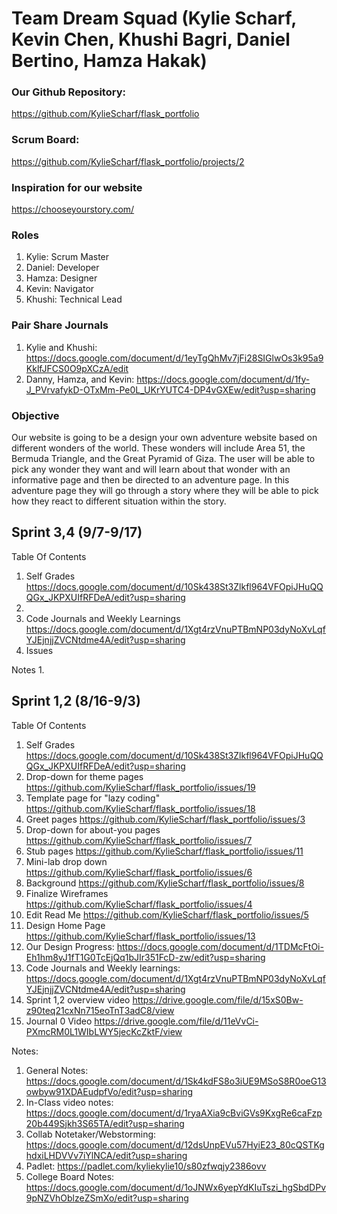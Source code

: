 
# Team Dream Squad (Kylie Scharf, Kevin Chen, Khushi Bagri, Daniel Bertino, Hamza Hakak)

### Our Github Repository: 
https://github.com/KylieScharf/flask_portfolio
### Scrum Board:
https://github.com/KylieScharf/flask_portfolio/projects/2
### Inspiration for our website
https://chooseyourstory.com/
### Roles
1. Kylie: Scrum Master
2. Daniel: Developer
3. Hamza: Designer
4. Kevin: Navigator
5. Khushi: Technical Lead
### Pair Share Journals
1. Kylie and Khushi: https://docs.google.com/document/d/1eyTgQhMv7jFi28SIGlwOs3k95a9KklfJFCS0O9pXCzA/edit
2. Danny, Hamza, and Kevin: https://docs.google.com/document/d/1fy-J_PVrvafykD-OTxMm-Pe0L_UKrYUTC4-DP4vGXEw/edit?usp=sharing
### Objective
Our website is going to be a design your own adventure website based on different wonders of the world. 
These wonders will include Area 51, the Bermuda Triangle, and the Great Pyramid of Giza. 
The user will be able to pick any wonder they want and will learn about that wonder with an informative page and then be directed to an adventure page.
In this adventure page they will go through a story where they will be able to pick how they react to different situation within the story. 

## Sprint 3,4 (9/7-9/17)
Table Of Contents
1. Self Grades https://docs.google.com/document/d/10Sk438St3Zlkfl964VFOpiJHuQQQGx_JKPXUIfRFDeA/edit?usp=sharing
2. 
3. Code Journals and Weekly Learnings https://docs.google.com/document/d/1Xgt4rzVnuPTBmNP03dyNoXvLqfYJEjnjjZVCNtdme4A/edit?usp=sharing
4. Issues

Notes
1. 

## Sprint 1,2 (8/16-9/3) 
Table Of Contents
1. Self Grades https://docs.google.com/document/d/10Sk438St3Zlkfl964VFOpiJHuQQQGx_JKPXUIfRFDeA/edit?usp=sharing
2. Drop-down for theme pages https://github.com/KylieScharf/flask_portfolio/issues/19
3. Template page for "lazy coding" https://github.com/KylieScharf/flask_portfolio/issues/18
4. Greet pages https://github.com/KylieScharf/flask_portfolio/issues/3
5. Drop-down for about-you pages https://github.com/KylieScharf/flask_portfolio/issues/7
6. Stub pages https://github.com/KylieScharf/flask_portfolio/issues/11
7. Mini-lab drop down https://github.com/KylieScharf/flask_portfolio/issues/6
8. Background https://github.com/KylieScharf/flask_portfolio/issues/8
9. Finalize Wireframes https://github.com/KylieScharf/flask_portfolio/issues/4
10. Edit Read Me https://github.com/KylieScharf/flask_portfolio/issues/5
11. Design Home Page https://github.com/KylieScharf/flask_portfolio/issues/13
12. Our Design Progress: https://docs.google.com/document/d/1TDMcFtOi-Eh1hm8yJ1fT1G0TcEjQq1bJIr351FcD-zw/edit?usp=sharing
13. Code Journals and Weekly learnings: https://docs.google.com/document/d/1Xgt4rzVnuPTBmNP03dyNoXvLqfYJEjnjjZVCNtdme4A/edit?usp=sharing
14. Sprint 1,2 overview video https://drive.google.com/file/d/15xS0Bw-z90teq21cxNn715eoTnT3adC8/view
15. Journal 0 Video https://drive.google.com/file/d/11eVvCi-PXmcRM0L1WIbLWY5jecKcZktF/view

Notes:
1. General Notes: https://docs.google.com/document/d/1Sk4kdFS8o3iUE9MSoS8R0oeG13owbyw91XDAEudpfVo/edit?usp=sharing
2. In-Class video notes: https://docs.google.com/document/d/1ryaAXia9cBviGVs9KxgRe6caFzp20b449Sjkh3S65TA/edit?usp=sharing
3. Collab Notetaker/Webstorming: https://docs.google.com/document/d/12dsUnpEVu57HyiE23_80cQSTKghdxiLHDVVv7iYlNCA/edit?usp=sharing
4. Padlet: https://padlet.com/kyliekylie10/s80zfwqjy2386ovv
5. College Board Notes: https://docs.google.com/document/d/1oJNWx6yepYdKIuTszi_hgSbdDPv9pNZVhOblzeZSmXo/edit?usp=sharing




